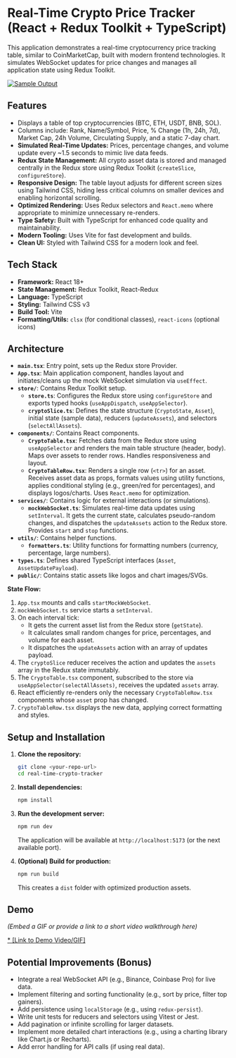 # Real-Time Crypto Price Tracker (React + Redux Toolkit + TypeScript)

This application demonstrates a real-time cryptocurrency price tracking table, similar to CoinMarketCap, built with modern frontend technologies. It simulates WebSocket updates for price changes and manages all application state using Redux Toolkit.

[![Sample Output](<>)](https://drive.google.com/drive/u/0/folders/12J2Lr-gQl0-2LXWmHrElz88OSVBaDiFe)


## Features

* Displays a table of top cryptocurrencies (BTC, ETH, USDT, BNB, SOL).
* Columns include: Rank, Name/Symbol, Price, % Change (1h, 24h, 7d), Market Cap, 24h Volume, Circulating Supply, and a static 7-day chart.
* **Simulated Real-Time Updates:** Prices, percentage changes, and volume update every ~1.5 seconds to mimic live data feeds.
* **Redux State Management:** All crypto asset data is stored and managed centrally in the Redux store using Redux Toolkit (`createSlice`, `configureStore`).
* **Responsive Design:** The table layout adjusts for different screen sizes using Tailwind CSS, hiding less critical columns on smaller devices and enabling horizontal scrolling.
* **Optimized Rendering:** Uses Redux selectors and `React.memo` where appropriate to minimize unnecessary re-renders.
* **Type Safety:** Built with TypeScript for enhanced code quality and maintainability.
* **Modern Tooling:** Uses Vite for fast development and builds.
* **Clean UI:** Styled with Tailwind CSS for a modern look and feel.

## Tech Stack

* **Framework:** React 18+
* **State Management:** Redux Toolkit, React-Redux
* **Language:** TypeScript
* **Styling:** Tailwind CSS v3
* **Build Tool:** Vite
* **Formatting/Utils:** `clsx` (for conditional classes), `react-icons` (optional icons)

## Architecture

* **`main.tsx`**: Entry point, sets up the Redux store Provider.
* **`App.tsx`**: Main application component, handles layout and initiates/cleans up the mock WebSocket simulation via `useEffect`.
* **`store/`**: Contains Redux Toolkit setup.
    * **`store.ts`**: Configures the Redux store using `configureStore` and exports typed hooks (`useAppDispatch`, `useAppSelector`).
    * **`cryptoSlice.ts`**: Defines the state structure (`CryptoState`, `Asset`), initial state (sample data), reducers (`updateAssets`), and selectors (`selectAllAssets`).
* **`components/`**: Contains React components.
    * **`CryptoTable.tsx`**: Fetches data from the Redux store using `useAppSelector` and renders the main table structure (header, body). Maps over assets to render rows. Handles responsiveness and layout.
    * **`CryptoTableRow.tsx`**: Renders a single row (`<tr>`) for an asset. Receives asset data as props, formats values using utility functions, applies conditional styling (e.g., green/red for percentages), and displays logos/charts. Uses `React.memo` for optimization.
* **`services/`**: Contains logic for external interactions (or simulations).
    * **`mockWebSocket.ts`**: Simulates real-time data updates using `setInterval`. It gets the current state, calculates pseudo-random changes, and dispatches the `updateAssets` action to the Redux store. Provides `start` and `stop` functions.
* **`utils/`**: Contains helper functions.
    * **`formatters.ts`**: Utility functions for formatting numbers (currency, percentage, large numbers).
* **`types.ts`**: Defines shared TypeScript interfaces (`Asset`, `AssetUpdatePayload`).
* **`public/`**: Contains static assets like logos and chart images/SVGs.

**State Flow:**

1.  `App.tsx` mounts and calls `startMockWebSocket`.
2.  `mockWebSocket.ts` service starts a `setInterval`.
3.  On each interval tick:
    * It gets the current asset list from the Redux store (`getState`).
    * It calculates small random changes for price, percentages, and volume for each asset.
    * It dispatches the `updateAssets` action with an array of updates payload.
4.  The `cryptoSlice` reducer receives the action and updates the `assets` array in the Redux state immutably.
5.  The `CryptoTable.tsx` component, subscribed to the store via `useAppSelector(selectAllAssets)`, receives the updated `assets` array.
6.  React efficiently re-renders only the necessary `CryptoTableRow.tsx` components whose `asset` prop has changed.
7.  `CryptoTableRow.tsx` displays the new data, applying correct formatting and styles.

## Setup and Installation

1.  **Clone the repository:**
    ```bash
    git clone <your-repo-url>
    cd real-time-crypto-tracker
    ```
2.  **Install dependencies:**
    ```bash
    npm install
    ```
3.  **Run the development server:**
    ```bash
    npm run dev
    ```
    The application will be available at `http://localhost:5173` (or the next available port).

4.  **(Optional) Build for production:**
    ```bash
    npm run build
    ```
    This creates a `dist` folder with optimized production assets.

## Demo

*(Embed a GIF or provide a link to a short video walkthrough here)*

[* [Link to Demo Video/GIF]](https://drive.google.com/drive/u/0/folders/12J2Lr-gQl0-2LXWmHrElz88OSVBaDiFe)

## Potential Improvements (Bonus)

* Integrate a real WebSocket API (e.g., Binance, Coinbase Pro) for live data.
* Implement filtering and sorting functionality (e.g., sort by price, filter top gainers).
* Add persistence using `localStorage` (e.g., using `redux-persist`).
* Write unit tests for reducers and selectors using Vitest or Jest.
* Add pagination or infinite scrolling for larger datasets.
* Implement more detailed chart interactions (e.g., using a charting library like Chart.js or Recharts).
* Add error handling for API calls (if using real data).
